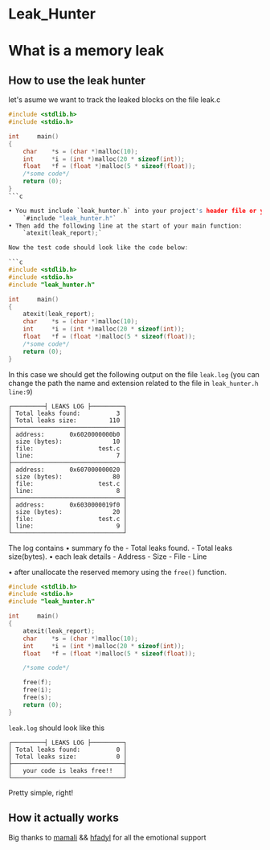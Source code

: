 # Leak_Hunter

# What is a memory leak
## How to use the leak hunter
let's asume we want to track the leaked blocks on the file leak.c

```c
#include <stdlib.h>
#include <stdio.h>

int     main()
{
	char	*s = (char *)malloc(10);
	int		*i = (int *)malloc(20 * sizeof(int));
	float	*f = (float *)malloc(5 * sizeof(float));
	/*some code*/
	return (0);
}
```c

• You must include `leak_hunter.h` into your project's header file or your .c file in our case we asume the file test.c is our project:
	`#include "leak_hunter.h"`
• Then add the following line at the start of your main function:
	`atexit(leak_report);`

Now the test code should look like the code below:

```c
#include <stdlib.h>
#include <stdio.h>
#include "leak_hunter.h"

int     main()
{
	atexit(leak_report);
	char	*s = (char *)malloc(10);
	int		*i = (int *)malloc(20 * sizeof(int));
	float	*f = (float *)malloc(5 * sizeof(float));
	/*some code*/
	return (0);
}
```

In this case we should get the following output on the file `leak.log` (you can change the path the name and extension related to the file in `leak_hunter.h line:9`)

```log
┌─────────┤ LEAKS LOG ├─────────┐
│ Total leaks found:          3 │
│ Total leaks size:         110 │
├───────────────────────────────┤
│ address:       0x6020000000b0 │
│ size (bytes):              10 │
│ file:                  test.c │
│ line:                       7 │
├───────────────────────────────┤
│ address:       0x607000000020 │
│ size (bytes):              80 │
│ file:                  test.c │
│ line:                       8 │
├───────────────────────────────┤
│ address:       0x6030000019f0 │
│ size (bytes):              20 │
│ file:                  test.c │
│ line:                       9 │
└───────────────────────────────┘
```

The log contains
• summary fo the
	- Total leaks found.
	- Total leaks size(bytes).
• each leak details
	- Address
	- Size
	- File
	- Line

• after unallocate the reserved memory using the `free()` function.

``` c
#include <stdlib.h>
#include <stdio.h>
#include "leak_hunter.h"

int     main()
{
	atexit(leak_report);
	char	*s = (char *)malloc(10);
	int		*i = (int *)malloc(20 * sizeof(int));
	float	*f = (float *)malloc(5 * sizeof(float));

	/*some code*/

	free(f);
	free(i);
	free(s);
	return (0);
}
```

`leak.log` should look like this

```log
┌─────────┤ LEAKS LOG ├─────────┐
│ Total leaks found:          0 │
│ Total leaks size:           0 │
├───────────────────────────────┤
│   your code is leaks free!!   │
└───────────────────────────────┘
```
Pretty simple, right!

## How it actually works

Big thanks to [mamali](https://profile.intra.42.fr/users/mamali) && [hfadyl](https://profile.intra.42.fr/users/hfadyl) for all the emotional support


